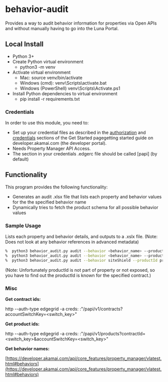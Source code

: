 # behavior-audit

Provides a way to audit behavior information for properties via Open APIs and without manually having to go into the Luna Portal.

## Local Install
* Python 3+
* Create Python virtual environment
  * python3 -m venv
* Activate virtual environment
  * Mac: source venv/bin/activate
  * Windows (cmd): venv\Scripts\activate.bat
  * Windows (PowerShell) venv\Scripts\Activate.ps1
* Install Python dependencies to virtual environment
  * pip install -r requirements.txt

### Credentials
In order to use this module, you need to:
* Set up your credential files as described in the [authorization](https://developer.akamai.com/introduction/Prov_Creds.html) and [credentials](https://developer.akamai.com/introduction/Conf_Client.html) sections of the Get Started pagegetting started guide on developer.akamai.com (the developer portal).
* Needs Property Manager API Access.  
* The section in your credentials .edgerc file should be called [papi] (by default)

## Functionality
This program provides the following functionality:
* Generates an audit .xlsx file that lists each property and behavior values for the the specified behavior name
* Dynamically tries to fetch the product schema for all possible behavior values


### Sample Usage
Lists each property and behavior details, and outputs to a .xslx file. (Note: Does not look at any behavior references in advanced metadata)

```bash
%  python3 behavior_audit.py audit --behavior <behavior_name> --productId <productId> --contractId <contractId>
%  python3 behavior_audit.py audit --behavior <behavior_name> --productId <productId> --contractId <contractId> --account-key <account_key>
%  python3 behavior_audit.py audit --behavior siteShield --productId prd_SPM --contractId ctr_1-28TBWN --account-key 1-1CES
```

(Note: Unfortunately productId is not part of property or not exposed, so you have to find out the productId is known for the specified contract.)

### Misc

**Get contract ids:**

http --auth-type edgegrid -a creds: :"/papi/v1/contracts?accountSwitchKey=<switch_key>"

**Get product ids:**

http --auth-type edgegrid -a creds: :"/papi/v1/products?contractId=<switch_key>&accountSwitchKey=<switch_key>"

**Get behavior names:**

[https://developer.akamai.com/api/core_features/property_manager/vlatest.html#behaviors](https://developer.akamai.com/api/core_features/property_manager/vlatest.html#behaviors)
